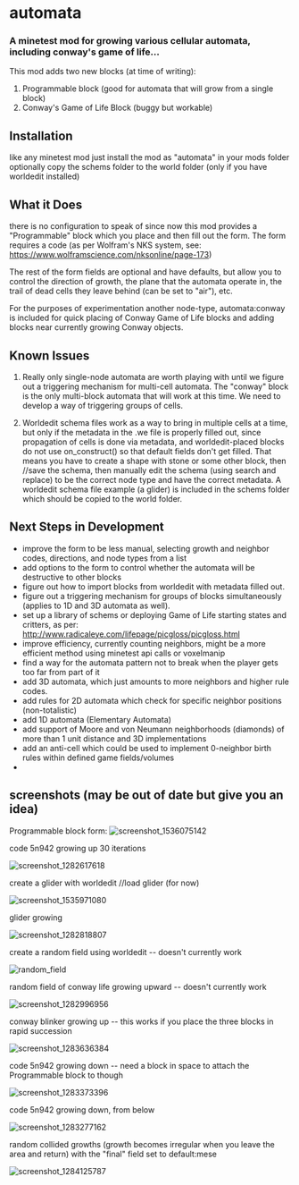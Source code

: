 # automata
### A minetest mod for growing various cellular automata, including conway's game of life...

This mod adds two new blocks (at time of writing):
1. Programmable block (good for automata that will grow from a single block)
2. Conway's Game of Life Block (buggy but workable)

## Installation
like any minetest mod just install the mod as "automata" in your mods folder
optionally copy the schems folder to the world folder (only if you have worldedit installed)

## What it Does
there is no configuration to speak of since now this mod provides a "Programmable" block which you place and then fill out the form.
The form requires a code (as per Wolfram's NKS system, see: https://www.wolframscience.com/nksonline/page-173)

The rest of the form fields are optional and have defaults, but allow you to control the direction of growth, the plane that the automata operate in, the trail of dead cells they leave behind (can be set to "air"), etc.

For the purposes of experimentation another node-type, automata:conway is included for quick placing of Conway Game of Life blocks and adding blocks near currently growing Conway objects.

## Known Issues

1. Really only single-node automata are worth playing with until we figure out a triggering mechanism for multi-cell automata. The "conway" block is the only multi-block automata that will work at this time. We need to develop a way of triggering groups of cells.

2. Worldedit schema files work as a way to bring in multiple cells at a time, but only if the metadata in the .we file is properly filled out, since propagation of cells is done via metadata, and worldedit-placed blocks do not use on_construct() so that default fields don't get filled. That means you have to create a shape with stone or some other block, then //save the schema, then manually edit the schema (using search and replace) to be the correct node type and have the correct metadata. A worldedit schema file example (a glider) is included in the schems folder which should be copied to the world folder.



## Next Steps in Development
- improve the form to be less manual, selecting growth and neighbor codes, directions, and node types from a list
- add options to the form to control whether the automata will be destructive to other blocks
- figure out how to import blocks from worldedit with metadata filled out.
- figure out a triggering mechanism for groups of blocks simultaneously (applies to 1D and 3D automata as well).
- set up a library of schems or deploying Game of Life starting states and critters, as per: http://www.radicaleye.com/lifepage/picgloss/picgloss.html
- improve efficiency, currently counting neighbors, might be a more efficient method using minetest api calls or voxelmanip
- find a way for the automata pattern not to break when the player gets too far from part of it
- add 3D automata, which just amounts to more neighbors and higher rule codes.
- add rules for 2D automata which check for specific neighbor positions (non-totalistic)
- add 1D automata (Elementary Automata)
- add support of Moore and von Neumann neighborhoods (diamonds) of more than 1 unit distance and 3D implementations
- add an anti-cell which could be used to implement 0-neighbor birth rules within defined game fields/volumes
- 

## screenshots (may be out of date but give you an idea)
Programmable block form:
![screenshot_1536075142](https://cloud.githubusercontent.com/assets/12679496/7951709/423fb4e4-0968-11e5-881f-7a7f3cec1d73.png)

code 5n942 growing up 30 iterations

![screenshot_1282617618](https://cloud.githubusercontent.com/assets/12679496/7900620/6c8abb4e-0720-11e5-98f0-a99914cabc81.png)

create a glider with worldedit //load glider (for now)

![screenshot_1535971080](https://cloud.githubusercontent.com/assets/12679496/7951706/42327d92-0968-11e5-8043-f345c0b78491.png)

glider growing

![screenshot_1282818807](https://cloud.githubusercontent.com/assets/12679496/7900621/71aa9c34-0720-11e5-8c5a-1e9e3e59e7c4.png)

create a random field using worldedit -- doesn't currently work

![random_field](https://cloud.githubusercontent.com/assets/12679496/7900627/a23e7168-0720-11e5-9175-b736eced2f81.png)

random field of conway life growing upward -- doesn't currently work

![screenshot_1282996956](https://cloud.githubusercontent.com/assets/12679496/7900629/b73e2f18-0720-11e5-9739-53e0222f33be.png)

conway blinker growing up -- this works if you place the three blocks in rapid succession

![screenshot_1283636384](https://cloud.githubusercontent.com/assets/12679496/7900631/d8214120-0720-11e5-96c8-4fc648dc46b4.png)

code 5n942 growing down -- need a block in space to attach the Programmable block to though

![screenshot_1283373396](https://cloud.githubusercontent.com/assets/12679496/7900632/e475fbf0-0720-11e5-97e1-205afa946526.png)

code 5n942 growing down, from below

![screenshot_1283277162](https://cloud.githubusercontent.com/assets/12679496/7900633/fff075a4-0720-11e5-8b5c-3d4b90e9039c.png)

random collided growths (growth becomes irregular when you leave the area and return) with the "final" field set to default:mese

![screenshot_1284125787](https://cloud.githubusercontent.com/assets/12679496/7900635/1cdb513e-0721-11e5-8a6e-25d3ad439e8c.png)
